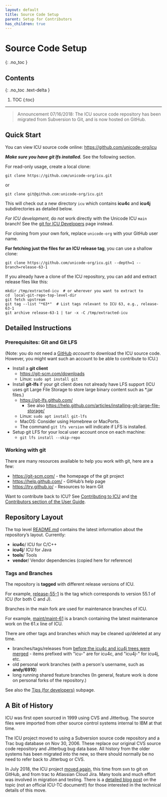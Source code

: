 ```yaml
---
layout: default
title: Source Code Setup
parent: Setup for Contributors
has_children: true
---
```


<!--
© 2016 and later: Unicode, Inc. and others.
License & terms of use: http://www.unicode.org/copyright.html
-->

# Source Code Setup
{: .no_toc }

## Contents
{: .no_toc .text-delta }

1. TOC
{:toc}

---


> Announcement 07/16/2018: The ICU source code repository has been migrated from
> Subversion to Git, and is now hosted on GitHub.

## Quick Start

You can view ICU source code online: <https://github.com/unicode-org/icu>

***Make sure you have git lfs installed.*** See the following section.

For read-only usage, create a local clone:

```
git clone https://github.com/unicode-org/icu.git
```

or

```
git clone git@github.com:unicode-org/icu.git
```

This will check out a new directory `icu` which contains **icu4c** and
**icu4j** subdirectories as detailed below.

*For ICU development*, do *not* work directly with the Unicode ICU `main` branch!
See the [git for ICU Developers](../../userguide/dev/gitdev) page instead.

For cloning from your own fork, replace `unicode-org` with your GitHub user
name.

**For fetching just the files for an ICU release tag**, you can use a shallow
clone:

```
git clone https://github.com/unicode-org/icu.git --depth=1 --branch=release-63-1
```

If you already have a clone of the ICU repository, you can add and extract
release files like this:

```
mkdir /tmp/extracted-icu  # or wherever you want to extract to
cd  local-git-repo-top-level-dir
git fetch upstream
git tag --list "*63*"  # List tags relevant to ICU 63, e.g., release-63-1
git archive release-63-1 | tar -x -C /tmp/extracted-icu
```

## Detailed Instructions

### Prerequisites: Git and Git LFS

(Note: you do not need a [GitHub](http://github.com) *account* to download the
ICU source code. However, you might want such an account to be able to
contribute to ICU.)

*   Install a **git client**
    *   <https://git-scm.com/downloads>
    *   Linux: `sudo apt install git`
*   Install **git-lfs** if your git client does not already have LFS support
    (ICU uses git Large File Storage to store large binary content such as
    \*.jar files.)
    *   <https://git-lfs.github.com/>
        *   See also
            <https://help.github.com/articles/installing-git-large-file-storage/>
    *   Linux: `sudo apt install git-lfs`
    *   MacOS: Consider using Homebrew or MacPorts.
    *   The command `git lfs version` will indicate if LFS is installed.
*   Setup git LFS for your local user account once on each machine:
    *   `git lfs install --skip-repo`

### Working with git

There are many resources available to help you work with git, here are a few:

*   <https://git-scm.com/> - the homepage of the git project
*   <https://help.github.com/> - GitHub’s help page
*   <https://try.github.io/> - Resources to learn Git

Want to contribute back to ICU? See
[Contributing to ICU](https://github.com/unicode-org/icu/blob/main/CONTRIBUTING.md)
and [the Contributors section of the User Guide](../../userguide/dev/).

## Repository Layout

The top level
[README.md](https://github.com/unicode-org/icu#international-components-for-unicode)
contains the latest information about the repository’s layout. Currently:

*   **icu4c**/ ICU for C/C++
*   **icu4j**/ ICU for Java
*   **tools**/ Tools
*   **vendor**/ Vendor dependencies (copied here for reference)

### Tags and Branches

The repository is **tagged** with different release versions of ICU.

For example,
[release-55-1](https://github.com/unicode-org/icu/tree/release-55-1) is the tag
which corresponds to version 55.1 of ICU (for both C and J).

Branches in the main fork are used for maintenance branches of ICU.

For example,
[maint/maint-61](https://github.com/unicode-org/icu/tree/maint/maint-61) is a
branch containing the latest maintenance work on the 61.x line of ICU.

There are other tags and branches which may be cleaned up/deleted at any time.

*   branches/tags/releases from [before the icu4c and icu4j trees were
    merged](https://unicode-org.atlassian.net/browse/ICU-12800) - items prefixed
    with "icu-" are for icu4c, and "icu4j-" for icu4j, etc.
*   old personal work branches (with a person's username, such as **andy/6910**)
*   long running shared feature branches (In general, feature work is done on
    personal forks of the repository.)

See also the [Tips (for developers)](repository/tips/index.md) subpage.

## A Bit of History

ICU was first open sourced in 1999 using CVS and Jitterbug. The source files
were imported from other source control systems internal to IBM at that time.

The ICU project moved to using a Subversion source code repository and a Trac
bug database on Nov 30, 2006. These replace our original CVS source code
repository and Jitterbug bug data base. All history from the older systems has
been migrated into the new, so there should normally be no need to refer back to
Jitterbug or CVS.

In July 2018, the ICU project [moved
again](http://blog.unicode.org/2018/07/icu-moves-to-github-and-jira.html), this
time from svn to git on GitHub, and from trac to Atlassian Cloud Jira. Many
tools and much effort was involved in migration and testing. There is a
[detailed blog post](https://srl295.github.io/2018/07/02/icu-infra/) on the
topic (not an official ICU-TC document!) for those interested in the technical
details of this move.

